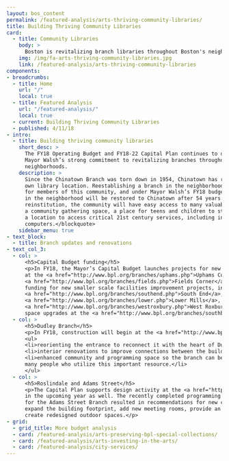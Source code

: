 ```yaml
---
layout: bos_content
permalink: /featured-analysis/arts-thriving-community-libraries/
title: Building Thriving Community Libraries
card:
  - title: Community Libraries
    body: >
      Boston is revitalizing branch libraries throughout Boston's neighborhoods.
    img: /img/fa-arts-thriving-community-libraries.jpg
    link: /featured-analysis/arts-thriving-community-libraries
components:
- breadcrumbs:
  - title: Home
    url: "/"
    local: true
  - title: Featured Analysis
    url: "/featured-analysis/"
    local: true
  - current: Building Thriving Community Libraries
  - published: 4/11/18
- intro:
  - title: Building thriving community libraries
    short_desc: >
      The FY18 Operating Budget and FY18-22 Capital Plan continues to demonstrate 
      Mayor Walsh’s strong commitment to revitalizing branches throughout Boston’s 
      neighborhoods.
    description: >
      Since the Chinatown Branch was torn down in 1954, Chinatown has remained without its 
      own library location. Reestablishing a branch in the neighborhood has been a high priority 
      for members of this community, and under Mayor Walsh’s FY18 budget, library services 
      in the neighborhood will be restored to Chinatown after 54 years. <blockquote>With this 
      reinstitution, the community will have easy access to many valuable services, including 
      a community gathering space, a place for teens and children to study and learn, and
      a location to access critical 21st century services, including internet and 
      computers.</blockquote>
    sidebar_menu: true
- text_block:
  - title: Branch updates and renovations
- text_col_3:
  - col: >
      <h5>Capital Budget funding</h5>
      <p>In FY18, the Mayor’s Capital Budget launches projects for new or renovated spaces 
      at the <a href="http://www.bpl.org/branches/uphams.php">Uphams Corner</a> and 
      <a href="http://www.bpl.org/branches/fields.php">Fields Corner</a> branches. It also includes 
      funding for new smaller scale facilities improvement projects, including interior updates at the
      <a href="http://www.bpl.org/branches/southend.php">South End</a>, 
      <a href="http://www.bpl.org/branches/lower.php">Lower Mills</a>, and 
      <a href="http://www.bpl.org/branches/westroxbury.php">West Roxbury</a> branches, and landscaping and exterior 
      space upgrades at the <a href="http://www.bpl.org/branches/southboston.php">South Boston Branch</a>.</p>
  - col: >
      <h5>Dudley Branch</h5>
      <p>In FY18, construction will begin at the <a href="http://www.bpl.org/branches/dudley.php">Dudley Branch</a>. This $14.7 million project includes:</p>
      <ul>
      <li>reorienting the entrance to reconnect it with the heart of Dudley Square;</li>
      <li>interior renovations to improve connections between the building’s spaces; and</li>
      <li>enhanced community and programming space so the branch can better serve the 
      many people who utilize this important resource.</li>
      </ul>
  - col: >
      <h5>Roslindale and Adams Street</h5>
      <p>The Capital Plan supports design activity at the <a href="http://www.bpl.org/branches/roslindale.php">Roslindale</a> and <a href="http://www.bpl.org/branches/adams.php">Adams Street</a> branches 
      in the upcoming year as well. The recently completed programming study and community process 
      for the Adams Street Branch resulted in recommendations for new construction that will 
      expand the building footprint, add new meeting rooms, provide an enhanced teen space, and 
      create redesigned outdoor spaces.</p>
- grid:
  - grid_title: More budget analysis
  - card: /featured-analysis/arts-preserving-bpl-special-collections/
  - card: /featured-analysis/arts-investing-in-the-arts/
  - card: /featured-analysis/city-services/
---
```

